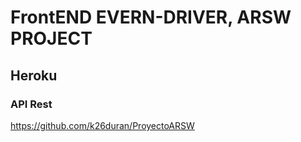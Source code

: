 # FrontEND EVERN-DRIVER, ARSW PROJECT

## Heroku
  
### API Rest

  https://github.com/k26duran/ProyectoARSW
